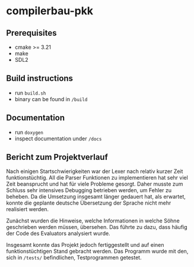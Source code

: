 # compilerbau-pkk

## Prerequisites

- cmake >= 3.21
- make
- SDL2

## Build instructions

- run `build.sh`
- binary can be found in `/build`

## Documentation

- run `doxygen`
- inspect documentation under `/docs`

## Bericht zum Projektverlauf

Nach einigen Startschwierigkeiten war der Lexer nach relativ kurzer Zeit funktionstüchtig.
All die Parser Funktionen zu implementieren hat sehr viel Zeit beansprucht und hat für viele Probleme gesorgt.
Daher musste zum Schluss sehr intensives Debugging betrieben werden, um Fehler zu beheben.
Da die Umsetzung insgesamt länger gedauert hat, als erwartet, konnte die geplante deutsche Übersetzung der Sprache nicht mehr realisiert werden.

Zunächst wurden die Hinweise, welche Informationen in welche Söhne geschrieben werden müssen, übersehen.
Das führte zu dazu, dass häufig der Code des Evaluators analysiert wurde.

Insgesamt konnte das Projekt jedoch fertiggestellt und auf einen funktionstüchtigen Stand gebracht werden.
Das Programm wurde mit den, sich in `/tests/` befindlichen, Testprogrammen getestet.
